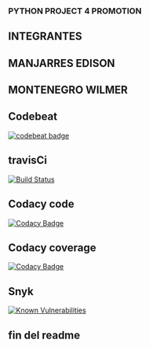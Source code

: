 ### PYTHON PROJECT 4 PROMOTION

## INTEGRANTES
## MANJARRES EDISON
## MONTENEGRO WILMER

## Codebeat
[![codebeat badge](https://codebeat.co/badges/a53b8833-55f9-4011-9053-06105386c15c)](https://codebeat.co/projects/github-com-wilmermontenegrogithub-my_project_wimo_edmav2-master)

## travisCi
[![Build Status](https://travis-ci.com/WilmerMontenegroGitHub/my_project_wimo_edmaV2.svg?branch=master)](https://travis-ci.com/WilmerMontenegroGitHub/my_project_wimo_edmaV2)

## Codacy code
[![Codacy Badge](https://api.codacy.com/project/badge/Grade/6378f91985454e8280706bb00f247a54)](https://www.codacy.com/app/wijumont/my_project_wimo_edmaV2?utm_source=github.com&amp;utm_medium=referral&amp;utm_content=WilmerMontenegroGitHub/my_project_wimo_edmaV2&amp;utm_campaign=Badge_Grade)

## Codacy coverage
[![Codacy Badge](https://api.codacy.com/project/badge/Grade/6378f91985454e8280706bb00f247a54)](https://www.codacy.com/app/wijumont/my_project_wimo_edmaV2?utm_source=github.com&amp;utm_medium=referral&amp;utm_content=WilmerMontenegroGitHub/my_project_wimo_edmaV2&amp;utm_campaign=Badge_Grade)

## Snyk
[![Known Vulnerabilities](https://snyk.io/test/github/WilmerMontenegroGitHub/my_project_wimo_edmaV2/badge.svg?targetFile=requirements.txt)](https://snyk.io/test/github/WilmerMontenegroGitHub/my_project_wimo_edmaV2?targetFile=requirements.txt)

## fin del readme

